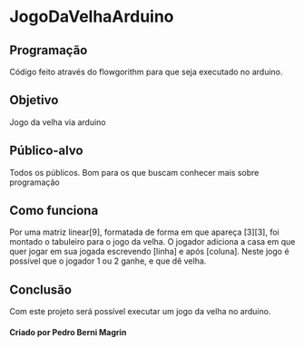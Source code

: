 # JogoDaVelhaArduino
## Programação
  Código feito através do flowgorithm para que seja executado no arduino.
## Objetivo
  Jogo da velha via arduino
## Público-alvo
  Todos os públicos. Bom para os que buscam conhecer mais sobre programação
## Como funciona
  Por uma matriz linear[9], formatada de forma em que apareça [3][3], foi montado o tabuleiro para o jogo da velha.
  O jogador adiciona a casa em que quer jogar em sua jogada escrevendo [linha] e após [coluna].
  Neste jogo é possível que o jogador 1 ou 2 ganhe, e que dê velha.
## Conclusão
  Com este projeto será possível executar um jogo da velha no arduino.
  #### Criado por Pedro Berni Magrin
